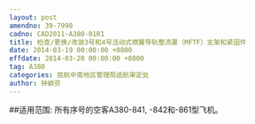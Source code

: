 ```yaml
---
layout: post
amendno: 39-7990
cadno: CAD2011-A380-01R1
title: 检查/更换/改装3号和4号活动式襟翼导轨整流罩（MFTF）支架和紧固件
date: 2014-03-19 00:00:00 +0800
effdate: 2014-03-20 00:00:00 +0800
tag: A380
categories: 民航中南地区管理局适航审定处
author: 钟颖芬
---
```


##适用范围:
所有序号的空客A380-841, -842和-861型飞机。

